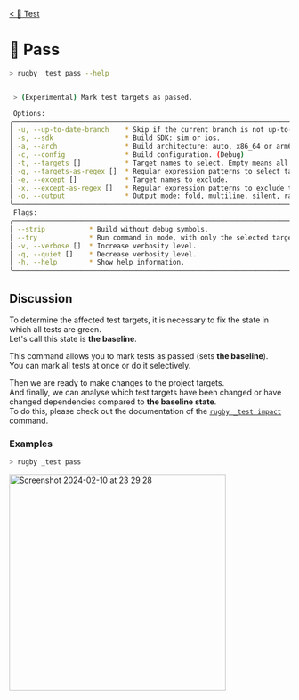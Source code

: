 [< 🧪 Test](../test.md)

# 🧪 Pass

```sh
> rugby _test pass --help
```

```sh

 > (Experimental) Mark test targets as passed.

 Options:
╭──────────────────────────────────────────────────────────────────────────────────────────╮
│ -u, --up-to-date-branch    * Skip if the current branch is not up-to-date to target one. │
│ -s, --sdk                  * Build SDK: sim or ios.                                      │
│ -a, --arch                 * Build architecture: auto, x86_64 or arm64.                  │
│ -c, --config               * Build configuration. (Debug)                                │
│ -t, --targets []           * Target names to select. Empty means all targets.            │
│ -g, --targets-as-regex []  * Regular expression patterns to select targets.              │
│ -e, --except []            * Target names to exclude.                                    │
│ -x, --except-as-regex []   * Regular expression patterns to exclude targets.             │
│ -o, --output               * Output mode: fold, multiline, silent, raw.                  │
╰──────────────────────────────────────────────────────────────────────────────────────────╯
 Flags:
╭──────────────────────────────────────────────────────────────────────────────────────╮
│ --strip           * Build without debug symbols.                                     │
│ --try             * Run command in mode, with only the selected targets are printed. │
│ -v, --verbose []  * Increase verbosity level.                                        │
│ -q, --quiet []    * Decrease verbosity level.                                        │
│ -h, --help        * Show help information.                                           │
╰──────────────────────────────────────────────────────────────────────────────────────╯
```

## Discussion

To determine the affected test targets, it is necessary to fix the state in which all tests are green.\
Let's call this state is **the baseline**.

This command allows you to mark tests as passed (sets **the baseline**).\
You can mark all tests at once or do it selectively.

Then we are ready to make changes to the project targets.\
And finally, we can analyse which test targets have been changed or have changed dependencies compared to **the baseline state**.\
To do this, please check out the documentation of the [`rugby _test impact`](impact.md) command.

### Examples

```sh
> rugby _test pass
```

<img width="389" alt="Screenshot 2024-02-10 at 23 29 28" src="https://github.com/swiftyfinch/Rugby/assets/64660122/c7097732-7910-498e-94be-526bc5bce427">
